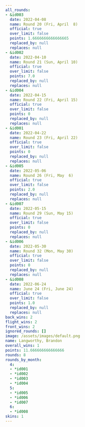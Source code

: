 ```yaml
---
all_rounds:
- &id003
  date: 2022-04-08
  name: Round 20 (Fri, April  8)
  official: true
  over_limit: false
  points: 1.6666666666666665
  replaced_by: null
  replaces: null
- &id002
  date: 2022-04-10
  name: Round 21 (Sun, April 10)
  official: true
  over_limit: false
  points: 7.0
  replaced_by: null
  replaces: null
- &id004
  date: 2022-04-15
  name: Round 22 (Fri, April 15)
  official: true
  over_limit: false
  points: 0
  replaced_by: null
  replaces: null
- &id001
  date: 2022-04-22
  name: Round 23 (Fri, April 22)
  official: true
  over_limit: false
  points: 0
  replaced_by: null
  replaces: null
- &id005
  date: 2022-05-06
  name: Round 26 (Fri, May  6)
  official: true
  over_limit: false
  points: 2.0
  replaced_by: null
  replaces: null
- &id007
  date: 2022-05-15
  name: Round 29 (Sun, May 15)
  official: true
  over_limit: false
  points: 0
  replaced_by: null
  replaces: null
- &id006
  date: 2022-05-30
  name: Round 32 (Mon, May 30)
  official: true
  over_limit: false
  points: 0
  replaced_by: null
  replaces: null
- &id008
  date: 2022-06-24
  name: June 24 (Fri, June 24)
  official: true
  over_limit: false
  points: 1.0
  replaced_by: null
  replaces: null
back_wins: 2
flight_wins: 2
front_wins: 2
ignored_rounds: []
image: /assets/images/default.png
name: Langworthy, Brandon
overall_wins: 1
points: 11.666666666666666
rounds: 8
rounds_by_month:
  4:
  - *id001
  - *id002
  - *id003
  - *id004
  5:
  - *id005
  - *id006
  - *id007
  6:
  - *id008
skins: 1
---
```

